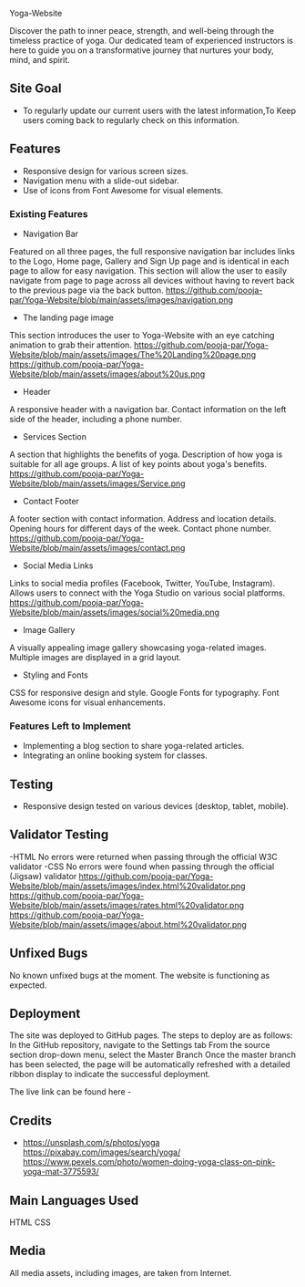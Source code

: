 Yoga-Website

Discover the path to inner peace, strength, and well-being through the timeless practice of yoga. Our dedicated team of experienced instructors is here to guide you on a transformative journey that nurtures your body, mind, and spirit.

## Site Goal
- To regularly update our current users with the latest information,To Keep users coming back to regularly check on this information.

## Features

- Responsive design for various screen sizes.
- Navigation menu with a slide-out sidebar.
- Use of icons from Font Awesome for visual elements.

### Existing Features

- Navigation Bar

Featured on all three pages, the full responsive navigation bar includes links to the Logo, Home page, Gallery and Sign Up page and is identical in each page to allow for easy navigation.
This section will allow the user to easily navigate from page to page across all devices without having to revert back to the previous page via the back button.
<https://github.com/pooja-par/Yoga-Website/blob/main/assets/images/navigation.png>

- The landing page image

This section introduces the user to Yoga-Website with an eye catching animation to grab their attention.
<https://github.com/pooja-par/Yoga-Website/blob/main/assets/images/The%20Landing%20page.png>
<https://github.com/pooja-par/Yoga-Website/blob/main/assets/images/about%20us.png>

- Header

A responsive header with a navigation bar.
Contact information on the left side of the header, including a phone number.

- Services Section

A section that highlights the benefits of yoga.
Description of how yoga is suitable for all age groups.
A list of key points about yoga's benefits.
<https://github.com/pooja-par/Yoga-Website/blob/main/assets/images/Service.png>

- Contact Footer

A footer section with contact information.
Address and location details.
Opening hours for different days of the week.
Contact phone number.
<https://github.com/pooja-par/Yoga-Website/blob/main/assets/images/contact.png>

- Social Media Links

Links to social media profiles (Facebook, Twitter, YouTube, Instagram).
Allows users to connect with the Yoga Studio on various social platforms.
<https://github.com/pooja-par/Yoga-Website/blob/main/assets/images/social%20media.png>

- Image Gallery
  
A visually appealing image gallery showcasing yoga-related images.
Multiple images are displayed in a grid layout.

- Styling and Fonts

CSS for responsive design and style.
Google Fonts for typography.
Font Awesome icons for visual enhancements.

### Features Left to Implement

- Implementing a blog section to share yoga-related articles.
- Integrating an online booking system for classes.

## Testing

- Responsive design tested on various devices (desktop, tablet, mobile).

## Validator Testing

-HTML
No errors were returned when passing through the official W3C validator
-CSS
No errors were found when passing through the official (Jigsaw) validator
<https://github.com/pooja-par/Yoga-Website/blob/main/assets/images/index.html%20validator.png>
<https://github.com/pooja-par/Yoga-Website/blob/main/assets/images/rates.html%20validator.png>
<https://github.com/pooja-par/Yoga-Website/blob/main/assets/images/about.html%20validator.png>

## Unfixed Bugs

No known unfixed bugs at the moment. The website is functioning as expected.

## Deployment

The site was deployed to GitHub pages. The steps to deploy are as follows:
In the GitHub repository, navigate to the Settings tab
From the source section drop-down menu, select the Master Branch
Once the master branch has been selected, the page will be automatically refreshed with a detailed ribbon display to indicate the successful deployment.

The live link can be found here -

## Credits

- <https://unsplash.com/s/photos/yoga>
<https://pixabay.com/images/search/yoga/>
<https://www.pexels.com/photo/women-doing-yoga-class-on-pink-yoga-mat-3775593/>

## Main Languages Used
HTML
CSS


## Media

All media assets, including images, are taken from Internet.
  